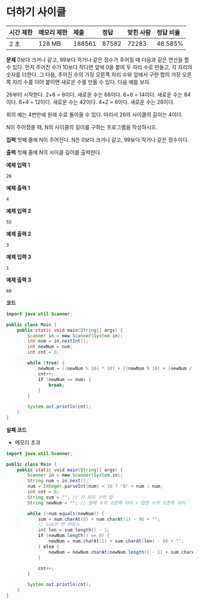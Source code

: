 # 더하기 사이클

| 시간 제한 | 메모리 제한 | 제출   | 정답  | 맞힌 사람 | 정답 비율 |
| :-------- | :---------- | :----- | :---- | :-------- | :-------- |
| 2 초      | 128 MB      | 188561 | 87582 | 72283     | 46.585%   |

**문제**
0보다 크거나 같고, 99보다 작거나 같은 정수가 주어질 때 다음과 같은 연산을 할 수 있다. 먼저 주어진 수가 10보다 작다면 앞에 0을 붙여 두 자리 수로 만들고, 각 자리의 숫자를 더한다. 그 다음, 주어진 수의 가장 오른쪽 자리 수와 앞에서 구한 합의 가장 오른쪽 자리 수를 이어 붙이면 새로운 수를 만들 수 있다. 다음 예를 보자.

26부터 시작한다. 2+6 = 8이다. 새로운 수는 68이다. 6+8 = 14이다. 새로운 수는 84이다. 8+4 = 12이다. 새로운 수는 42이다. 4+2 = 6이다. 새로운 수는 26이다.

위의 예는 4번만에 원래 수로 돌아올 수 있다. 따라서 26의 사이클의 길이는 4이다.

N이 주어졌을 때, N의 사이클의 길이를 구하는 프로그램을 작성하시오.

**입력**
첫째 줄에 N이 주어진다. N은 0보다 크거나 같고, 99보다 작거나 같은 정수이다.

**출력**
첫째 줄에 N의 사이클 길이를 출력한다.

**예제 입력 1**

```
26
```

**예제 출력 1**

```
4
```

**예제 입력 2**

```
55
```

**예제 출력 2**

```
3
```

**예제 입력 3**

```
1
```

**예제 출력 3**

```
60
```

**코드**

```java
import java.util.Scanner;

public class Main {
    public static void main(String[] args) {
        Scanner in = new Scanner(System.in);
        int num = in.nextInt();
        int newNum = num;
        int cnt = 0;

        while (true) {
            newNum = ((newNum % 10) * 10) + ((newNum % 10) + (newNum / 10)) % 10;
            cnt++;
            if (newNum == num) {
                break;
            }
        }

        System.out.println(cnt);
    }
}
```

**실패 코드**

- 메모리 초과

```java
import java.util.Scanner;

public class Main {
    public static void main(String[] args) {
        Scanner in = new Scanner(System.in);
        String num = in.next();
        num = Integer.parseInt(num) < 10 ? "0" + num : num;
        int cnt = 0;
        String sum = ""; // 각 자리 수의 합
        String newNum = ""; // 원래 수의 오른쪽 자리 + 합한 수의 오른쪽 자리

        while (!num.equals(newNum)) {
            sum = num.charAt(0) + num.charAt(1) - 96 + "";
            // sum의 한 자릿수
            int len = sum.length() - 1;
            if (newNum.length() == 0) {
                newNum = num.charAt(1) + sum.charAt(len) - 96 + "";
            } else {
                newNum = newNum.charAt(newNum.length() - 1) + sum.charAt(len) - 96 + "";
            }

            cnt++;
        }

        System.out.println(cnt);
    }
}
```
